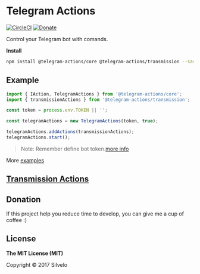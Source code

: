 # Telegram Actions

[![CircleCI](https://circleci.com/gh/silvelo/telegram-actions.svg?&style=shield)](https://circleci.com/gh/silvelo/telegram-actions/tree/transmission-actions)
[![Donate](https://img.shields.io/badge/Donate-PayPal-green.svg)](https://paypal.me/silvelo)

Control your Telegram bot with comands.

__Install__

```bash
npm install @telegram-actions/core @telegram-actions/transmission --save
```

Example
------------
```typescript
import { IAction, TelegramActions } from '@telegram-actions/core';
import { transmissionActions } from '@telegram-actions/transmission';

const token = process.env.TOKEN || '';

const telegramActions = new TelegramActions(token, true);

telegramActions.addActions(transmissionActions);
telegramActions.start();
```

> Note: Remember define bot token.[more info](https://telegram.me/botfather)

More [examples](https://github.com/silvelo/telegram-actions/blob/master/examples)


## [Transmission Actions](https://github.com/silvelo/telegram-actions/blob/master/docs/)

Donation
--------
If this project help you reduce time to develop, you can give me a cup of coffee :)

## License

**The MIT License (MIT)**

Copyright © 2017 Silvelo
